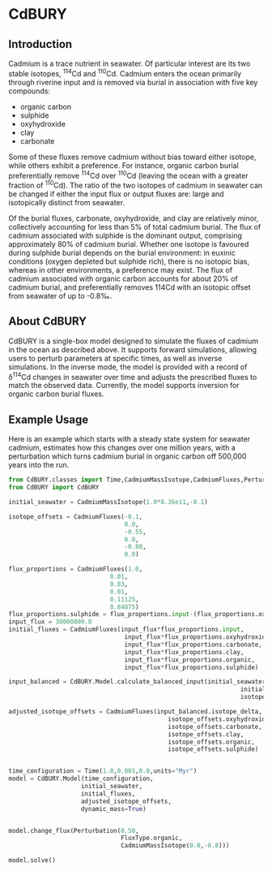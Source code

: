 # CdBURY

## Introduction

Cadmium is a trace nutrient in seawater. Of particular interest are its two stable isotopes, <sup>114</sup>Cd and <sup>110</sup>Cd. Cadmium enters the ocean primarily through riverine input and is removed via burial in association with five key compounds:
- organic carbon
- sulphide
- oxyhydroxide
- clay
- carbonate

Some of these fluxes remove cadmium without bias toward either isotope, while others exhibit a preference. For instance, organic carbon burial preferentially remove <sup>114</sup>Cd over <sup>110</sup>Cd (leaving the ocean with a greater fraction of <sup>110</sup>Cd).
The ratio of the two isotopes of cadmium in seawater can be changed if either the input flux or output fluxes are: large and isotopically distinct from seawater. 

Of the burial fluxes, carbonate, oxyhydroxide, and clay are relatively minor, collectively accounting for less than 5% of total cadmium burial. The flux of cadmium associated with sulphide is the dominant output, comprising approximately 80% of cadmium burial. Whether one isotope is favoured during sulphide burial depends on the burial environment: in euxinic conditions (oxygen depleted but sulphide rich), there is no isotopic bias, whereas in other environments, a preference may exist. The flux of cadmium associated with organic carbon accounts for about 20% of cadmium burial, and  preferentially removes 114Cd with an isotopic offset from seawater of up to -0.8‰.

## About CdBURY

CdBURY is a single-box model designed to simulate the fluxes of cadmium in the ocean as described above. It supports forward simulations, allowing users to perturb parameters at specific times, as well as inverse simulations. In the inverse mode, the model is provided with a record of δ<sup>114</sup>Cd changes in seawater over time and adjusts the prescribed fluxes to match the observed data. Currently, the model supports inversion for organic carbon burial fluxes.

## Example Usage
Here is an example which starts with a steady state system for seawater cadmium, estimates how this changes over one million years, with a perturbation which turns cadmium burial in organic carbon off 500,000 years into the run.

```python
from CdBURY.classes import Time,CadmiumMassIsotope,CadmiumFluxes,Perturbation,FluxType
from CdBURY import CdBURY

initial_seawater = CadmiumMassIsotope(1.0*8.36e11,-0.1)

isotope_offsets = CadmiumFluxes(-0.1,
                                0.0,
                                -0.55,
                                0.0,
                                -0.80,
                                0.0)

flux_proportions = CadmiumFluxes(1.0,
                            0.01,
                            0.03,
                            0.01,
                            0.11125,
                            0.84875)
flux_proportions.sulphide = flux_proportions.input-(flux_proportions.oxyhydroxide+flux_proportions.carbonate+flux_proportions.clay+flux_proportions.organic)
input_flux = 30000000.0
initial_fluxes = CadmiumFluxes(input_flux*flux_proportions.input,
                                input_flux*flux_proportions.oxyhydroxide,
                                input_flux*flux_proportions.carbonate,
                                input_flux*flux_proportions.clay,
                                input_flux*flux_proportions.organic,
                                input_flux*flux_proportions.sulphide)

input_balanced = CdBURY.Model.calculate_balanced_input(initial_seawater,
                                                                initial_fluxes,
                                                                isotope_offsets)

adjusted_isotope_offsets = CadmiumFluxes(input_balanced.isotope_delta,
                                            isotope_offsets.oxyhydroxide,
                                            isotope_offsets.carbonate,
                                            isotope_offsets.clay,
                                            isotope_offsets.organic,
                                            isotope_offsets.sulphide)


time_configuration = Time(1.0,0.001,0.0,units="Myr")
model = CdBURY.Model(time_configuration,
                    initial_seawater,
                    initial_fluxes,
                    adjusted_isotope_offsets,
                    dynamic_mass=True)


model.change_flux(Perturbation(0.50,
                               FluxType.organic,
                               CadmiumMassIsotope(0.0,-0.8)))

model.solve()
```